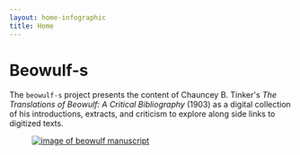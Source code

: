 ```yaml
---
layout: home-infographic
title: Home
---
```


# Beowulf-s

The `beowulf-s` project presents the content of Chauncey B. Tinker's *The Translations of Beowulf: A Critical Bibliography* (1903) as a digital collection of his introductions, extracts, and criticism to explore along side links to digitized texts.

<div class="text-center">
    <figure class="figure d-block">
        <a href="{{ '/items/forward_ms.html' | relative_url }}">
            <img class="figure-img img-fluid rounded" alt="image of beowulf manuscript" src="{{ '/assets/img/ms_cotton_vitellius_a_xv_f_132r.jpg' | relative_url }}">
        </a>
    </figure>
</div>
